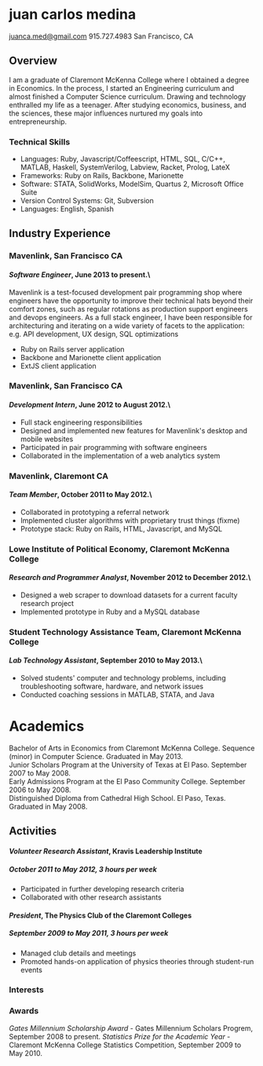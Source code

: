 # juan carlos medina

juanca.med@gmail.com
915.727.4983
San Francisco, CA

## Overview
I am a graduate of Claremont McKenna College where I obtained a degree in Economics.
In the process, I started an Engineering curriculum and almost finished a Computer Science curriculum.
Drawing and technology enthralled my life as a teenager.
After studying economics, business, and the sciences, these major influences nurtured my goals into entrepreneurship.


### Technical Skills

* Languages:
    Ruby,
    Javascript/Coffeescript,
    HTML,
    SQL,
    C/C++,
    MATLAB,
    Haskell,
    SystemVerilog,
    Labview,
    Racket,
    Prolog,
    LateX
* Frameworks:
    Ruby on Rails,
    Backbone,
    Marionette
* Software:
    STATA,
    SolidWorks,
    ModelSim,
    Quartus 2,
    Microsoft Office Suite
* Version Control Systems:
    Git,
    Subversion
* Languages: English, Spanish

## Industry Experience

### Mavenlink, San Francisco CA
#### *Software Engineer*, June 2013 to present.\

Mavenlink is a test-focused development pair programming shop where engineers have the opportunity to improve their
technical hats beyond their comfort zones, such as regular rotations as production support engineers and devops
engineers. As a full stack engineer, I have been responsible for architecturing and iterating on a wide variety of
facets to the application: e.g. API development, UX design, SQL optimizations

 * Ruby on Rails server application
 * Backbone and Marionette client application
 * ExtJS client application

### Mavenlink, San Francisco CA
#### *Development Intern*, June 2012 to August 2012.\

 * Full stack engineering responsibilities
 * Designed and implemented new features for Mavenlink's desktop and mobile websites
 * Participated in pair programming with software engineers
 * Collaborated in the implementation of a web analytics system

### Mavenlink, Claremont CA
#### *Team Member*, October 2011 to May 2012.\

 * Collaborated in prototyping a referral network
 * Implemented cluster algorithms with proprietary trust things (fixme)
 * Prototype stack: Ruby on Rails, HTML, Javascript, and MySQL

### Lowe Institute of Political Economy, Claremont McKenna College
#### *Research and Programmer Analyst*, November 2012 to December 2012.\

 * Designed a web scraper to download datasets for a current faculty research project
 * Implemented prototype in Ruby and a MySQL database

### Student Technology Assistance Team, Claremont McKenna College
#### *Lab Technology Assistant*, September 2010 to May 2013.\

 * Solved students' computer and technology problems, including troubleshooting software, hardware, and network issues
 * Conducted coaching sessions in MATLAB, STATA, and Java

# Academics
Bachelor of Arts in Economics from Claremont McKenna College. Sequence (minor) in Computer Science. Graduated in May 2013.  
Junior Scholars Program at the University of Texas at El Paso. September 2007 to May 2008.  
Early Admissions Program at the El Paso Community College. September 2006 to May 2008.  
Distinguished Diploma from Cathedral High School. El Paso, Texas. Graduated in May 2008.

## Activities

#### *Volunteer Research Assistant*, Kravis Leadership Institute
##### October 2011 to May 2012, 3 hours per week

 * Participated in further developing research criteria
 * Collaborated with other research assistants

#### *President*, The Physics Club of the Claremont Colleges
##### September 2009 to May 2011, 3 hours per week

 * Managed club details and meetings
 * Promoted hands-on application of physics theories through student-run events

### Interests


### Awards
*Gates Millennium Scholarship Award* - Gates Millennium Scholars Progrem, September 2008 to present.
*Statistics Prize for the Academic Year* - Claremont McKenna College Statistics Competition, September 2009 to May 2010.
